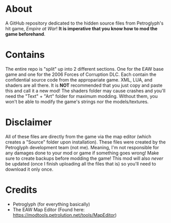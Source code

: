 # About
A GitHub repository dedicated to the hidden source files from Petroglyph's hit game, _Empire at War_! **It is imperative that you know how to mod the game beforehand**.

# Contains
The entire repo is "split" up into 2 different sections. One for the EAW base game and one for the 2006 Forces of Corruption DLC. Each contain the confidential source code from the appropariate game. XML, LUA, and shaders are all there. It is **NOT** recommended that you just copy and paste this and call it a new mod! The shaders folder may cause crashes and you'll need the "Text" + "Art" folder for maximum modding. Without them, you won't be able to modify the game's strings nor the models/textures.

# Disclaimer
All of these files are directly from the game via the map editor (which creates a "Source" folder upon installation). These files were created by the Petroglyph development team (not me). Meaning, I'm not responsible for any damages done to your mod or game if something goes wrong! Make sure to create backups before modding the game! This mod will also _never_ be updated (once I finish uploading all the files that is) so you'll need to download it only once.

# Credits
- Petroglyph (for everything basically)
- The EAW Map Editor (Found here: https://modtools.petrolution.net/tools/MapEditor)
